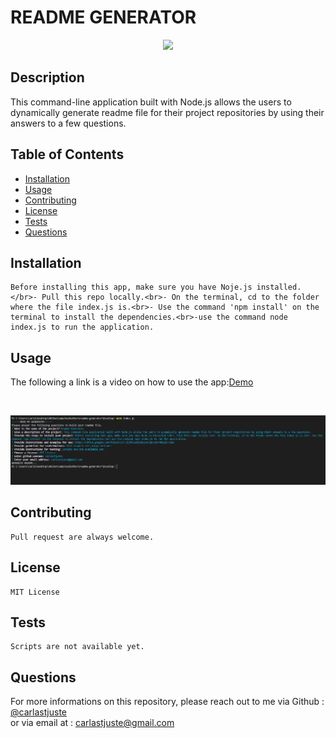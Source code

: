 # README GENERATOR 
  <p align="center"><img src='https://img.shields.io/badge/license-MIT-blue.svg'</p>

## Description
This command-line application built with Node.js allows the users to dynamically generate readme file for their project repositories by using their answers to a few questions.



## Table of Contents

  * [Installation](#installation)
  * [Usage](#usage)
  * [Contributing](#Contributing)
  * [License](#license)
  * [Tests](#license)
  * [Questions](#questions)

## Installation
    Before installing this app, make sure you have Noje.js installed.</br>- Pull this repo locally.<br>- On the terminal, cd to the folder where the file index.js is.<br>- Use the command 'npm install' on the terminal to install the dependencies.<br>-use the command node index.js to run the application. 
  
## Usage
<p> The following a link is a video on how to use the app:<a href="https://drive.google.com/file/d/1MU7eya3to5P8iVToCBlPRX5A6VHtVf8S/view">Demo</a></p></br>
<p align="center"><img src='screenshot.PNG'</p><br>


## Contributing
    Pull request are always welcome.

## License
    MIT License

## Tests
    Scripts are not available yet.
    
## Questions

<p>For more informations on this repository, please reach out to me via Github : <a href="https://github.com/carlastjuste">@carlastjuste</a></br>
or via email at : <a href="mailto:carlastjuste@gmail.com">carlastjuste@gmail.com</a>
</p>

